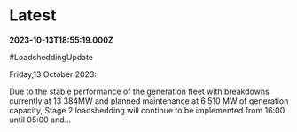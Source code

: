 # Latest

**2023-10-13T18:55:19.000Z**

\#LoadsheddingUpdate

Friday,13 October 2023: 

Due to the stable performance of the generation fleet with breakdowns currently at 13 384MW and planned maintenance at 6 510 MW of generation capacity, Stage 2 loadshedding will continue to be implemented from 16:00 until 05:00 and…
